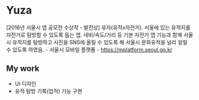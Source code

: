 # Yuza
[2016년 서울시 앱 공모전 수상작 - 발전상] 유자(유적x자전거). 서울에 있는 유적지를 자전거로 탐방할 수 있도록 돕는 앱. 네비/속도/거리 등 기본 자전거 앱 기능과 함께 서울시 유적지를 탐방하고 사진을 SNS에 올릴 수 있도록 해 서울시 문화유적을 널리 알릴 수 있도록 하였음. - 서울시 모바일 플랫폼 - https://mplatform.seoul.go.kr 

## My work
- UI 디자인
- 유적 탐방 기록(업적) 기능 구현
